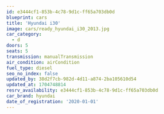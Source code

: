 ```yaml
---
id: e3444cf1-853b-4c78-9d1c-ff65a703db0d
blueprint: cars
title: 'Hyundai i30'
image: cars/ready_hyundai_i30_2013.jpg
car_category:
  - d
doors: 5
seats: 5
transmission: manualTransmission
air_condition: airCondition
fuel_type: diesel
seo_no_index: false
updated_by: 38d2f7cb-982d-4d11-a874-2ba105610d54
updated_at: 1704748814
resrv_availability: e3444cf1-853b-4c78-9d1c-ff65a703db0d
car_brand: hyundai
date_of_registration: '2020-01-01'
---
```

